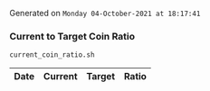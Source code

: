 Generated on `Monday 04-October-2021 at 18:17:41`

### Current to Target Coin Ratio
`current_coin_ratio.sh`

Date|Current|Target|Ratio
---|---|---|---
